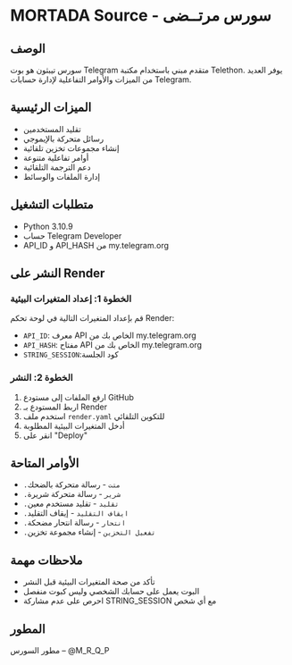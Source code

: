 # MORTADA Source - سورس مرتــضى

## الوصف
سورس تيبثون هو بوت Telegram متقدم مبني باستخدام مكتبة Telethon. يوفر العديد من الميزات والأوامر التفاعلية لإدارة حسابات Telegram.

## الميزات الرئيسية
- تقليد المستخدمين
- رسائل متحركة بالإيموجي
- إنشاء مجموعات تخزين تلقائية
- أوامر تفاعلية متنوعة
- دعم الترجمة التلقائية
- إدارة الملفات والوسائط

## متطلبات التشغيل
- Python 3.10.9
- حساب Telegram Developer
- API_ID و API_HASH من my.telegram.org

## النشر على Render

### الخطوة 1: إعداد المتغيرات البيئية
قم بإعداد المتغيرات التالية في لوحة تحكم Render:

- `API_ID`: معرف API الخاص بك من my.telegram.org
- `API_HASH`: مفتاح API الخاص بك من my.telegram.org  
- `STRING_SESSION`:كود الجلسة 
### الخطوة 2: النشر
1. ارفع الملفات إلى مستودع GitHub
2. اربط المستودع بـ Render
3. استخدم ملف `render.yaml` للتكوين التلقائي
4. أدخل المتغيرات البيئية المطلوبة
5. انقر على "Deploy"

## الأوامر المتاحة
- `.متت` - رسالة متحركة بالضحك
- `.شرير` - رسالة متحركة شريرة
- `.تقليد` - تقليد مستخدم معين
- `.ايقاف التقليد` - إيقاف التقليد
- `.انتحار` - رسالة انتحار مضحكة
- `.تفعيل التخزين` - إنشاء مجموعة تخزين

## ملاحظات مهمة
- تأكد من صحة المتغيرات البيئية قبل النشر
- البوت يعمل على حسابك الشخصي وليس كبوت منفصل
- احرص على عدم مشاركة STRING_SESSION مع أي شخص

## المطور
مطور السورس – @M_R_Q_P



